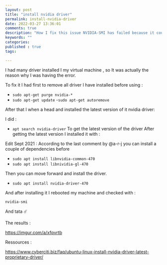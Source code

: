 ```yaml
---
layout: post
title: "install nvidia driver"
permalink: install-nvidia-driver
date: 2022-03-27 13:36:01
comments: true
description: "How I fix this issue NVIDIA-SMI has failed because it couldn't communicate with the NVIDIA driver. Make sure that the latest NVIDIA driver is installed and running"
keywords: ""
categories:
published : true
tags:

---
```


I had many driver installed I my virtual machine , so It was actually the reason why I was having the error.

To fix it I had first to remove all driver I have installed before using :
- `sudo apt-get purge nvidia-*`
- `sudo apt-get update`
-`sudo apt-get autoremove`

After that I when a head and installed the latest version of it nvidia driver:

I did :

- `apt search nvidia-driver` 
To get the latest version of the driver
After getting the latest version I installed it with :

Edit Sept 2021 : According to the last comment  by @a-r-j  you can install a couple of dependencies before 
   * `sudo apt install libnvidia-common-470`
   * `sudo apt install libnividia-gl-470`

Then you can move forward and install the driver. 

   * `sudo apt install nvidia-driver-470`


And after installing it I rebooted my machine and checked with :
  
 `nvidia-smi`
 
 And tata ☄️
 
 The results :
 
 https://imgur.com/a/xfpvrtb
 
 Ressources :
 
 https://www.cyberciti.biz/faq/ubuntu-linux-install-nvidia-driver-latest-proprietary-driver/
 
  
  
  
